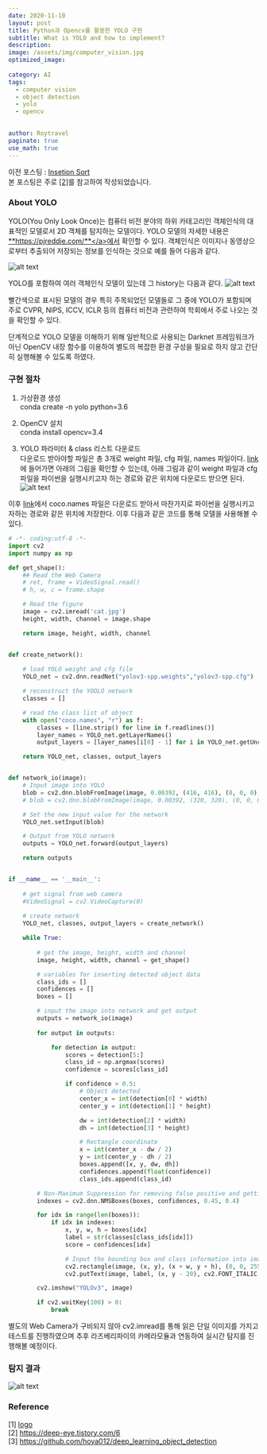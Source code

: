 ```yaml
---
date: 2020-11-10
layout: post
title: Python과 Opencv를 활용한 YOLO 구현
subtitle: What is YOLO and how to implement?
description:
image: /assets/img/computer_vision.jpg
optimized_image:
  
category: AI
tags:
  - computer vision
  - object detection
  - yolo
  - opencv

  
author: Roytravel
paginate: true
use_math: true
---
```


이전 포스팅 : <a href="https://roytravel.github.io/insertion-sort/">Insetion Sort</a><br>
본 포스팅은 주로 <a href="https://deep-eye.tistory.com/6">[2]</a>를 참고하여 작성되었습니다.


### About YOLO
YOLO(You Only Look Once)는 컴퓨터 비전 분야의 하위 카테고리인 객체인식의 대표적인 모델로서 2D 객체를 탐지하는 모델이다. YOLO 모델의 자세한 내용은 <a href="https://pjreddie.com/">**https://pjreddie.com/**</a>에서 확인할 수 있다. 객체인식은 이미지나 동영상으로부터 추출되어 저장되는 정보를 인식하는 것으로 예를 들어 다음과 같다.

![alt text](/assets/img/object_detection_logo1.jpg)

YOLO를 포함하여 여러 객체인식 모델이 있는데 그 history는 다음과 같다.
![alt text](/assets/img/object_detection_history.png)

빨간색으로 표시된 모델의 경우 특히 주목되었던 모델들로 그 중에 YOLO가 포함되며 주로 CVPR, NIPS, ICCV, ICLR 등의 컴퓨터 비전과 관련하여 학회에서 주로 나오는 것을 확인할 수 있다.

단계적으로 YOLO 모델을 이해하기 위해 일반적으로 사용되는 Darknet 프레임워크가 아닌 OpenCV 내장 함수를 이용하여 별도의 복잡한 환경 구성을 필요로 하지 않고 간단히 실행해볼 수 있도록 하였다.

### 구현 절차
1. 가상환경 생성<br>
conda create -n yolo python=3.6

2. OpenCV 설치<br>
conda install opencv=3.4

3. YOLO 파라미터 & class 리스트 다운로드<br>
다운로드 받아야할 파일은 총 3개로 weight 파일, cfg 파일, names 파일이다. <a href="https://pjreddie.com/darknet/yolo/">link</a>에 들어가면 아래의 그림을 확인할 수 있는데, 아래 그림과 같이 weight 파일과 cfg 파일을 파이썬을 실행시키고자 하는 경로와 같은 위치에 다운로드 받으면 된다.
![alt text](/assets/img/cfg_weights.png)

이후 <a href="https://github.com/pjreddie/darknet/tree/master/data">link</a>에서  coco.names 파일은 다운로드 받아서 마찬가지로 파이썬을 실행시키고자하는 경로와 같은 위치에 저장한다. 이후 다음과 같은 코드를 통해 모델을 사용해볼 수 있다.


```python
# -*- coding:utf-8 -*-
import cv2
import numpy as np

def get_shape():
    ## Read the Web Camera
    # ret, frame = VideoSignal.read()
    # h, w, c = frame.shape

    # Read the figure
    image = cv2.imread('cat.jpg')
    height, width, channel = image.shape

    return image, height, width, channel


def create_network():
    
    # load YOLO weight and cfg file
    YOLO_net = cv2.dnn.readNet("yolov3-spp.weights","yolov3-spp.cfg")

    # reconstruct the YOOLO network
    classes = []

    # read the class list of object
    with open("coco.names", "r") as f:
        classes = [line.strip() for line in f.readlines()]
        layer_names = YOLO_net.getLayerNames()
        output_layers = [layer_names[i[0] - 1] for i in YOLO_net.getUnconnectedOutLayers()]

    return YOLO_net, classes, output_layers


def network_io(image):
    # Input image into YOLO
    blob = cv2.dnn.blobFromImage(image, 0.00392, (416, 416), (0, 0, 0), True, crop=False)
    # blob = cv2.dnn.blobFromImage(image, 0.00392, (320, 320), (0, 0, 0), True, crop=False)

    # Set the new input value for the network
    YOLO_net.setInput(blob)

    # Output from YOLO network
    outputs = YOLO_net.forward(output_layers)

    return outputs


if __name__ == '__main__':
    
    # get signal from web camera
    #VideoSignal = cv2.VideoCapture(0)
    
    # create network
    YOLO_net, classes, output_layers = create_network()

    while True:
        
        # get the image, height, width and channel
        image, height, width, channel = get_shape()

        # variables for inserting detected object data
        class_ids = []
        confidences = []
        boxes = []

        # input the image into network and get output
        outputs = network_io(image)
        
        for output in outputs:

            for detection in output:
                scores = detection[5:]
                class_id = np.argmax(scores)
                confidence = scores[class_id]

                if confidence > 0.5:
                    # Object detected
                    center_x = int(detection[0] * width)
                    center_y = int(detection[1] * height)

                    dw = int(detection[2] * width)
                    dh = int(detection[3] * height)

                    # Rectangle coordinate
                    x = int(center_x - dw / 2)
                    y = int(center_y - dh / 2)
                    boxes.append([x, y, dw, dh])
                    confidences.append(float(confidence))
                    class_ids.append(class_id)

        # Non-Maximum Suppression for removing false positive and getting final prediction
        indexes = cv2.dnn.NMSBoxes(boxes, confidences, 0.45, 0.4)

        for idx in range(len(boxes)):
            if idx in indexes:
                x, y, w, h = boxes[idx]
                label = str(classes[class_ids[idx]])
                score = confidences[idx]

                # Input the bounding box and class information into image
                cv2.rectangle(image, (x, y), (x + w, y + h), (0, 0, 255), 5)
                cv2.putText(image, label, (x, y - 20), cv2.FONT_ITALIC, 0.5, (255, 255, 255), 1)

        cv2.imshow("YOLOv3", image)

        if cv2.waitKey(100) > 0:
            break

```
별도의 Web Camera가 구비되지 않아 cv2.imread를 통해 읽은 단일 이미지를 가지고 테스트를 진행하였으며 추후 라즈베리파이의 카메라모듈과 연동하여 실시간 탐지를 진행해볼 예정이다.

### 탐지 결과
![alt text](/assets/img/cat_detection.png)


### Reference
[1] <a href="https://www.ctouniverse.com/2015/machine-learning/?open-article-id=9005984&article-title=introduction-to-object-detection&blog-domain=hackerearth.com&blog-title=hacker-earth-developers-blog">logo</a><br>
[2] <a href="https://deep-eye.tistory.com/6">https://deep-eye.tistory.com/6</a><br>
[3] <a href="https://github.com/hoya012/deep_learning_object_detection">https://github.com/hoya012/deep_learning_object_detection</a><br>